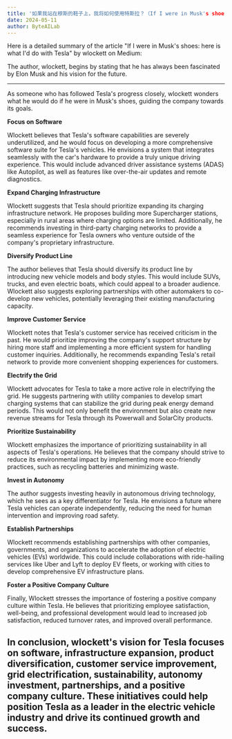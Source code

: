 ```yaml
---
title: '如果我站在穆斯的鞋子上，我将如何使用特斯拉？（If I were in Musk's shoes, how would I use Tesla?）'
date: 2024-05-11
author: ByteAILab
---
```


Here is a detailed summary of the article "If I were in Musk's shoes: here is what I'd do with Tesla" by wlockett on Medium:

The author, wlockett, begins by stating that he has always been fascinated by Elon Musk and his vision for the future. 

---
As someone who has followed Tesla's progress closely, wlockett wonders what he would do if he were in Musk's shoes, guiding the company towards its goals.

**Focus on Software**

Wlockett believes that Tesla's software capabilities are severely underutilized, and he would focus on developing a more comprehensive software suite for Tesla's vehicles. He envisions a system that integrates seamlessly with the car's hardware to provide a truly unique driving experience. This would include advanced driver assistance systems (ADAS) like Autopilot, as well as features like over-the-air updates and remote diagnostics.

**Expand Charging Infrastructure**

Wlockett suggests that Tesla should prioritize expanding its charging infrastructure network. He proposes building more Supercharger stations, especially in rural areas where charging options are limited. Additionally, he recommends investing in third-party charging networks to provide a seamless experience for Tesla owners who venture outside of the company's proprietary infrastructure.

**Diversify Product Line**

The author believes that Tesla should diversify its product line by introducing new vehicle models and body styles. This would include SUVs, trucks, and even electric boats, which could appeal to a broader audience. Wlockett also suggests exploring partnerships with other automakers to co-develop new vehicles, potentially leveraging their existing manufacturing capacity.

**Improve Customer Service**

Wlockett notes that Tesla's customer service has received criticism in the past. He would prioritize improving the company's support structure by hiring more staff and implementing a more efficient system for handling customer inquiries. Additionally, he recommends expanding Tesla's retail network to provide more convenient shopping experiences for customers.

**Electrify the Grid**

Wlockett advocates for Tesla to take a more active role in electrifying the grid. He suggests partnering with utility companies to develop smart charging systems that can stabilize the grid during peak energy demand periods. This would not only benefit the environment but also create new revenue streams for Tesla through its Powerwall and SolarCity products.

**Prioritize Sustainability**

Wlockett emphasizes the importance of prioritizing sustainability in all aspects of Tesla's operations. He believes that the company should strive to reduce its environmental impact by implementing more eco-friendly practices, such as recycling batteries and minimizing waste.

**Invest in Autonomy**

The author suggests investing heavily in autonomous driving technology, which he sees as a key differentiator for Tesla. He envisions a future where Tesla vehicles can operate independently, reducing the need for human intervention and improving road safety.

**Establish Partnerships**

Wlockett recommends establishing partnerships with other companies, governments, and organizations to accelerate the adoption of electric vehicles (EVs) worldwide. This could include collaborations with ride-hailing services like Uber and Lyft to deploy EV fleets, or working with cities to develop comprehensive EV infrastructure plans.

**Foster a Positive Company Culture**

Finally, Wlockett stresses the importance of fostering a positive company culture within Tesla. He believes that prioritizing employee satisfaction, well-being, and professional development would lead to increased job satisfaction, reduced turnover rates, and improved overall performance.

In conclusion, wlockett's vision for Tesla focuses on software, infrastructure expansion, product diversification, customer service improvement, grid electrification, sustainability, autonomy investment, partnerships, and a positive company culture. These initiatives could help position Tesla as a leader in the electric vehicle industry and drive its continued growth and success.
---

